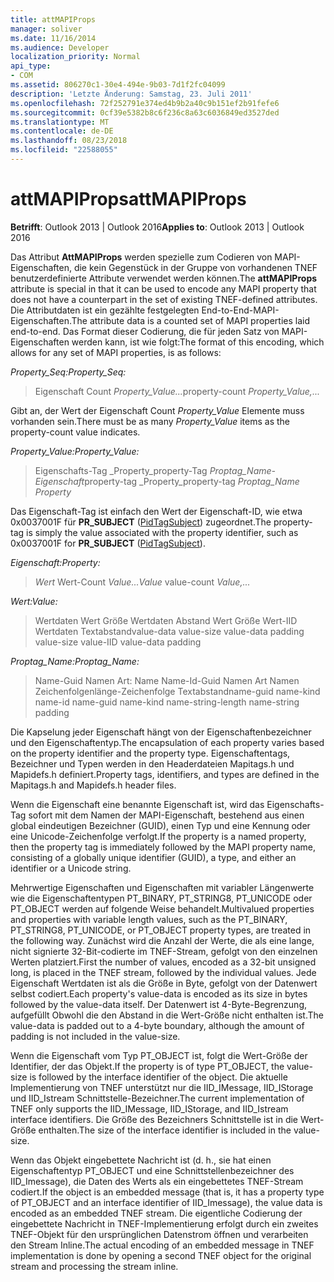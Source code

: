 ```yaml
---
title: attMAPIProps
manager: soliver
ms.date: 11/16/2014
ms.audience: Developer
localization_priority: Normal
api_type:
- COM
ms.assetid: 806270c1-30e4-494e-9b03-7d1f2fc04099
description: 'Letzte Änderung: Samstag, 23. Juli 2011'
ms.openlocfilehash: 72f252791e374ed4b9b2a40c9b151ef2b91fefe6
ms.sourcegitcommit: 0cf39e5382b8c6f236c8a63c6036849ed3527ded
ms.translationtype: MT
ms.contentlocale: de-DE
ms.lasthandoff: 08/23/2018
ms.locfileid: "22588055"
---
```

# <a name="attmapiprops"></a><span data-ttu-id="a4750-103">attMAPIProps</span><span class="sxs-lookup"><span data-stu-id="a4750-103">attMAPIProps</span></span>

  
  
<span data-ttu-id="a4750-104">**Betrifft**: Outlook 2013 | Outlook 2016</span><span class="sxs-lookup"><span data-stu-id="a4750-104">**Applies to**: Outlook 2013 | Outlook 2016</span></span> 
  
<span data-ttu-id="a4750-105">Das Attribut **AttMAPIProps** werden spezielle zum Codieren von MAPI-Eigenschaften, die kein Gegenstück in der Gruppe von vorhandenen TNEF benutzerdefinierte Attribute verwendet werden können.</span><span class="sxs-lookup"><span data-stu-id="a4750-105">The **attMAPIProps** attribute is special in that it can be used to encode any MAPI property that does not have a counterpart in the set of existing TNEF-defined attributes.</span></span> <span data-ttu-id="a4750-106">Die Attributdaten ist ein gezählte festgelegten End-to-End-MAPI-Eigenschaften.</span><span class="sxs-lookup"><span data-stu-id="a4750-106">The attribute data is a counted set of MAPI properties laid end-to-end.</span></span> <span data-ttu-id="a4750-107">Das Format dieser Codierung, die für jeden Satz von MAPI-Eigenschaften werden kann, ist wie folgt:</span><span class="sxs-lookup"><span data-stu-id="a4750-107">The format of this encoding, which allows for any set of MAPI properties, is as follows:</span></span>  
  
 <span data-ttu-id="a4750-108">_Property_Seq:_</span><span class="sxs-lookup"><span data-stu-id="a4750-108">_Property_Seq:_</span></span>
  
> <span data-ttu-id="a4750-109">Eigenschaft Count _Property_Value..._</span><span class="sxs-lookup"><span data-stu-id="a4750-109">property-count  _Property_Value,..._</span></span>
    
<span data-ttu-id="a4750-110">Gibt an, der Wert der Eigenschaft Count _Property_Value_ Elemente muss vorhanden sein.</span><span class="sxs-lookup"><span data-stu-id="a4750-110">There must be as many  _Property_Value_ items as the property-count value indicates.</span></span> 
  
 <span data-ttu-id="a4750-111">_Property_Value:_</span><span class="sxs-lookup"><span data-stu-id="a4750-111">_Property_Value:_</span></span>
  
> <span data-ttu-id="a4750-112">Eigenschafts-Tag _Property_property-Tag _Proptag_Name-Eigenschaft_</span><span class="sxs-lookup"><span data-stu-id="a4750-112">property-tag  _Property_property-tag  _Proptag_Name Property_</span></span>
    
<span data-ttu-id="a4750-113">Das Eigenschaft-Tag ist einfach den Wert der Eigenschaft-ID, wie etwa 0x0037001F für **PR_SUBJECT** ([PidTagSubject](pidtagsubject-canonical-property.md)) zugeordnet.</span><span class="sxs-lookup"><span data-stu-id="a4750-113">The property-tag is simply the value associated with the property identifier, such as 0x0037001F for **PR_SUBJECT** ([PidTagSubject](pidtagsubject-canonical-property.md)).</span></span>
  
 <span data-ttu-id="a4750-114">_Eigenschaft:_</span><span class="sxs-lookup"><span data-stu-id="a4750-114">_Property:_</span></span>
  
>  <span data-ttu-id="a4750-115">_Wert_ Wert-Count _Value..._</span><span class="sxs-lookup"><span data-stu-id="a4750-115">_Value_ value-count  _Value,..._</span></span>
    
 <span data-ttu-id="a4750-116">_Wert:_</span><span class="sxs-lookup"><span data-stu-id="a4750-116">_Value:_</span></span>
  
> <span data-ttu-id="a4750-117">Wertdaten Wert Größe Wertdaten Abstand Wert Größe Wert-IID Wertdaten Textabstand</span><span class="sxs-lookup"><span data-stu-id="a4750-117">value-data value-size value-data padding value-size value-IID value-data padding</span></span>
    
 <span data-ttu-id="a4750-118">_Proptag_Name:_</span><span class="sxs-lookup"><span data-stu-id="a4750-118">_Proptag_Name:_</span></span>
  
> <span data-ttu-id="a4750-119">Name-Guid Namen Art: Name Name-Id-Guid Namen Art Namen Zeichenfolgenlänge-Zeichenfolge Textabstand</span><span class="sxs-lookup"><span data-stu-id="a4750-119">name-guid name-kind name-id name-guid name-kind name-string-length name-string padding</span></span>
    
<span data-ttu-id="a4750-120">Die Kapselung jeder Eigenschaft hängt von der Eigenschaftenbezeichner und den Eigenschaftentyp.</span><span class="sxs-lookup"><span data-stu-id="a4750-120">The encapsulation of each property varies based on the property identifier and the property type.</span></span> <span data-ttu-id="a4750-121">Eigenschaftentags, Bezeichner und Typen werden in den Headerdateien Mapitags.h und Mapidefs.h definiert.</span><span class="sxs-lookup"><span data-stu-id="a4750-121">Property tags, identifiers, and types are defined in the Mapitags.h and Mapidefs.h header files.</span></span>
  
<span data-ttu-id="a4750-122">Wenn die Eigenschaft eine benannte Eigenschaft ist, wird das Eigenschafts-Tag sofort mit dem Namen der MAPI-Eigenschaft, bestehend aus einen global eindeutigen Bezeichner (GUID), einen Typ und eine Kennung oder eine Unicode-Zeichenfolge verfolgt.</span><span class="sxs-lookup"><span data-stu-id="a4750-122">If the property is a named property, then the property tag is immediately followed by the MAPI property name, consisting of a globally unique identifier (GUID), a type, and either an identifier or a Unicode string.</span></span>
  
<span data-ttu-id="a4750-123">Mehrwertige Eigenschaften und Eigenschaften mit variabler Längenwerte wie die Eigenschaftentypen PT_BINARY, PT_STRING8, PT_UNICODE oder PT_OBJECT werden auf folgende Weise behandelt.</span><span class="sxs-lookup"><span data-stu-id="a4750-123">Multivalued properties and properties with variable length values, such as the PT_BINARY, PT_STRING8, PT_UNICODE, or PT_OBJECT property types, are treated in the following way.</span></span> <span data-ttu-id="a4750-124">Zunächst wird die Anzahl der Werte, die als eine lange, nicht signierte 32-Bit-codierte im TNEF-Stream, gefolgt von den einzelnen Werten platziert.</span><span class="sxs-lookup"><span data-stu-id="a4750-124">First the number of values, encoded as a 32-bit unsigned long, is placed in the TNEF stream, followed by the individual values.</span></span> <span data-ttu-id="a4750-125">Jede Eigenschaft Wertdaten ist als die Größe in Byte, gefolgt von der Datenwert selbst codiert.</span><span class="sxs-lookup"><span data-stu-id="a4750-125">Each property's value-data is encoded as its size in bytes followed by the value-data itself.</span></span> <span data-ttu-id="a4750-126">Der Datenwert ist 4-Byte-Begrenzung, aufgefüllt Obwohl die den Abstand in die Wert-Größe nicht enthalten ist.</span><span class="sxs-lookup"><span data-stu-id="a4750-126">The value-data is padded out to a 4-byte boundary, although the amount of padding is not included in the value-size.</span></span>
  
<span data-ttu-id="a4750-127">Wenn die Eigenschaft vom Typ PT_OBJECT ist, folgt die Wert-Größe der Identifier, der das Objekt.</span><span class="sxs-lookup"><span data-stu-id="a4750-127">If the property is of type PT_OBJECT, the value-size is followed by the interface identifier of the object.</span></span> <span data-ttu-id="a4750-128">Die aktuelle Implementierung von TNEF unterstützt nur die IID_IMessage, IID_IStorage und IID_Istream Schnittstelle-Bezeichner.</span><span class="sxs-lookup"><span data-stu-id="a4750-128">The current implementation of TNEF only supports the IID_IMessage, IID_IStorage, and IID_Istream interface identifiers.</span></span> <span data-ttu-id="a4750-129">Die Größe des Bezeichners Schnittstelle ist in die Wert-Größe enthalten.</span><span class="sxs-lookup"><span data-stu-id="a4750-129">The size of the interface identifier is included in the value-size.</span></span>
  
<span data-ttu-id="a4750-130">Wenn das Objekt eingebettete Nachricht ist (d. h., sie hat einen Eigenschaftentyp PT_OBJECT und eine Schnittstellenbezeichner des IID_Imessage), die Daten des Werts als ein eingebettetes TNEF-Stream codiert.</span><span class="sxs-lookup"><span data-stu-id="a4750-130">If the object is an embedded message (that is, it has a property type of PT_OBJECT and an interface identifier of IID_Imessage), the value data is encoded as an embedded TNEF stream.</span></span> <span data-ttu-id="a4750-131">Die eigentliche Codierung der eingebettete Nachricht in TNEF-Implementierung erfolgt durch ein zweites TNEF-Objekt für den ursprünglichen Datenstrom öffnen und verarbeiten den Stream Inline.</span><span class="sxs-lookup"><span data-stu-id="a4750-131">The actual encoding of an embedded message in TNEF implementation is done by opening a second TNEF object for the original stream and processing the stream inline.</span></span>
  

